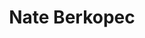 ---
layout: post
title: Nate Berkopec
school: NYU
major: Major?
image: https://static.squarespace.com/static/50354720c4aa2d2d3150d3d8/t/5036578dc4aa2d2d3152cf13/1345738639922/?format=300w
position: ??
positionURL: http://www.techatnyu.org/position
now: Craft Coffee
nowURL: http://www.google.com
twitter: nateberkopec
email: t@NYU email?
graduate: 2014
weight: 11
---